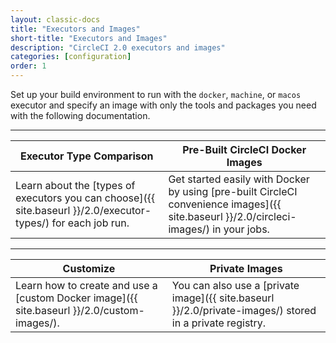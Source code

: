```yaml
---
layout: classic-docs
title: "Executors and Images"
short-title: "Executors and Images"
description: "CircleCI 2.0 executors and images"
categories: [configuration]
order: 1
---
```

Set up your build environment to run with the `docker`, `machine`, or `macos` executor and specify an image with only the tools and packages you need with the following documentation.
<hr>

Executor Type Comparison     | Pre-Built CircleCI Docker Images
----------------------------|----------------------
Learn about the [types of executors you can choose]({{ site.baseurl }}/2.0/executor-types/) for each job run.  |   Get started easily with Docker by using [pre-built CircleCI convenience images]({{ site.baseurl }}/2.0/circleci-images/) in your jobs.

<hr>

Customize | Private Images
------------------------|------------------
Learn how to create and use a [custom Docker image]({{ site.baseurl }}/2.0/custom-images/). &nbsp;&nbsp;&nbsp;&nbsp; |  You can also use a [private image]({{ site.baseurl }}/2.0/private-images/) stored in a private registry.
